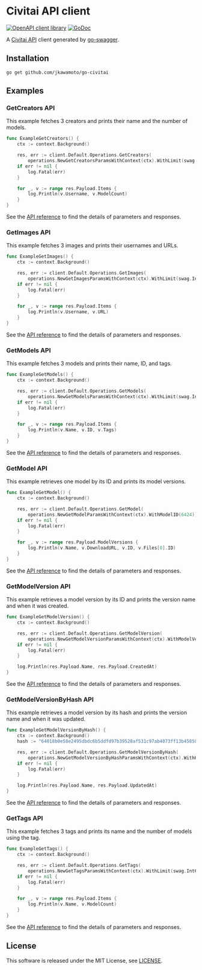 # Civitai API client
[![OpenAPI client library](https://github.com/jkawamoto/go-civitai/actions/workflows/ci.yaml/badge.svg)](https://github.com/jkawamoto/go-civitai/actions/workflows/ci.yaml)
[![GoDoc](https://pkg.go.dev/badge/github.com/jkawamoto/go-civitai)](https://pkg.go.dev/github.com/jkawamoto/go-civitai)

A [Civitai API](https://github.com/civitai/civitai/wiki/REST-API-Reference) client generated by
[go-swagger](https://github.com/go-swagger/go-swagger).

## Installation
```
go get github.com/jkawamoto/go-civitai
```


## Examples
### GetCreators API
This example fetches 3 creators and prints their name and the number of models.

```go
func ExampleGetCreators() {
	ctx := context.Background()

	res, err := client.Default.Operations.GetCreators(
		operations.NewGetCreatorsParamsWithContext(ctx).WithLimit(swag.Int64(3)))
	if err != nil {
		log.Fatal(err)
	}

	for _, v := range res.Payload.Items {
		log.Println(v.Username, v.ModelCount)
	}
}
```

See the [API reference](https://github.com/civitai/civitai/wiki/REST-API-Reference#get-apiv1creators) to find
the details of parameters and responses.


### GetImages API
This example fetches 3 images and prints their usernames and URLs.

```go
func ExampleGetImages() {
    ctx := context.Background()

    res, err := client.Default.Operations.GetImages(
        operations.NewGetImagesParamsWithContext(ctx).WithLimit(swag.Int64(3)))
    if err != nil {
        log.Fatal(err)
    }

    for _, v := range res.Payload.Items {
        log.Println(v.Username, v.URL)
    }
}
```

See the [API reference](https://github.com/civitai/civitai/wiki/REST-API-Reference#get-apiv1images) to find
the details of parameters and responses.


### GetModels API
This example fetches 3 models and prints their name, ID, and tags.

```go
func ExampleGetModels() {
	ctx := context.Background()

	res, err := client.Default.Operations.GetModels(
		operations.NewGetModelsParamsWithContext(ctx).WithLimit(swag.Int64(3)))
	if err != nil {
		log.Fatal(err)
	}

	for _, v := range res.Payload.Items {
		log.Println(v.Name, v.ID, v.Tags)
	}
}
```

See the [API reference](https://github.com/civitai/civitai/wiki/REST-API-Reference#get-apiv1models) to find
the details of parameters and responses.


### GetModel API
This example retrieves one model by its ID and prints its model versions.

```go
func ExampleGetModel() {
	ctx := context.Background()

	res, err := client.Default.Operations.GetModel(
		operations.NewGetModelParamsWithContext(ctx).WithModelID(6424))
	if err != nil {
		log.Fatal(err)
	}

	for _, v := range res.Payload.ModelVersions {
		log.Println(v.Name, v.DownloadURL, v.ID, v.Files[0].ID)
	}
}
```

See the [API reference](https://github.com/civitai/civitai/wiki/REST-API-Reference#get-apiv1modelsmodelid) to find
the details of parameters and responses.


### GetModelVersion API
This example retrieves a model version by its ID and prints the version name and when it was created.

```go
func ExampleGetModelVersion() {
	ctx := context.Background()

	res, err := client.Default.Operations.GetModelVersion(
		operations.NewGetModelVersionParamsWithContext(ctx).WithModelVersionID(8958))
	if err != nil {
		log.Fatal(err)
	}

	log.Println(res.Payload.Name, res.Payload.CreatedAt)
}
```

See the
[API reference](https://github.com/civitai/civitai/wiki/REST-API-Reference#get-apiv1models-versionsmodelversionid)
to find the details of parameters and responses.


### GetModelVersionByHash API
This example retrieves a model version by its hash and prints the version name and when it was updated.

```go
func ExampleGetModelVersionByHash() {
	ctx := context.Background()
	hash := "64018b0e58e2495dbdc6b5ddfd97b39528af531c97ab4073ff13b45858a200a2"

	res, err := client.Default.Operations.GetModelVersionByHash(
		operations.NewGetModelVersionByHashParamsWithContext(ctx).WithHash(hash))
	if err != nil {
		log.Fatal(err)
	}

	log.Println(res.Payload.Name, res.Payload.UpdatedAt)
}
```

See the
[API reference](https://github.com/civitai/civitai/wiki/REST-API-Reference#get-apiv1models-versionsby-hashhash)
to find the details of parameters and responses.


### GetTags API
This example fetches 3 tags and prints its name and the number of models using the tag.

```go
func ExampleGetTags() {
	ctx := context.Background()

	res, err := client.Default.Operations.GetTags(
		operations.NewGetTagsParamsWithContext(ctx).WithLimit(swag.Int64(3)))
	if err != nil {
		log.Fatal(err)
	}

	for _, v := range res.Payload.Items {
		log.Println(v.Name, v.ModelCount)
	}
}
```

See the [API reference](https://github.com/civitai/civitai/wiki/REST-API-Reference#get-apiv1tags) to find
the details of parameters and responses.


## License
This software is released under the MIT License, see [LICENSE](LICENSE).
